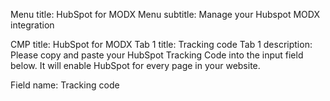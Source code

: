 Menu title: HubSpot for MODX
Menu subtitle: Manage your Hubspot MODX integration

CMP title: HubSpot for MODX
Tab 1 title: Tracking code
Tab 1 description: Please copy and paste your HubSpot Tracking Code into the input field below. It will enable HubSpot 
for every page in your website.

Field name: Tracking code